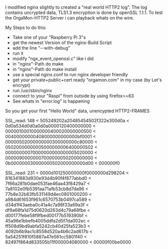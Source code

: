 I modified nginx slightly to created a "real world HTTP2 log". The log contains uncrypted data, TLS1.3 encryption is done by openSSL 1.1.1. To test the OrgaMon-HTTP2 Server i can playback whats on the wire.

My Steps to do this:

* Take one of your "Raspberry Pi 3"s
* get the newest Version of the nginx-Build Script
* add the line "--with-debug"
* run it 
* modify "ngx_event_openssl.c" like i did
* in "nginx"-Path do make
* in "nginx"-Path do make install
* use a special nginx.conf to run nginx developer friendly
* get your private+public+cert ready "orgamon.com" in my case (by Let's encrypt)
* run /usr/sbin/nginx
* connect to your "Raspi" from outside by using firefox>=63
* See whats in "error.log" is happening

So you get your first "Hello World" data, unencypted HTTP2-FRAMES

SSL_read: 148
 < 505249202a20485454502f322e300d0a
 < 0d0a534d0d0a0d0a0000120400000000
 < 00000100010000000400020000000500
 < 00400000000408000000000000bf0001
 < 00000502000000000300000000c80000
 < 05020000000005000000006400000502
 < 00000000070000000000000005020000
 < 00000900000007000000050200000000
 < 0b000000030000000502000000000d00
 < 000000f0
 
SSL_read: 231
< 0000d101250000000f0000000d298204
< 816341883d930e93d4b90f4f877abbd0
< 7f66a281b0dae053fae46aa43f8429a7
< 7a8102e0fb5391aa71afb53cb8d7da96
< 77b8e32b83fb531149d4ec0801000200
< a984d61653f961c6570753b0497ca589
< d34d1f43aeba0c41a4c7a98f33a69a3f
< df9a68fa1d75d0620d263d4c79a68fbe
< d00177febe58f9fbed00177b519390bf
< 45a96e1bbefb4005ddfa2d5f7da002ec
< ff508d9bd9abfa5242cb40d25fa523b3
< 4092b6b9ac1c8558d520a4b6c2ad617b
< 5a54251f810f5887a47e561cc5801f40
< 82497f864d833505b11f000004080000
< 00000f00be0000

 

